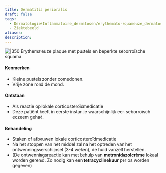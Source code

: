 ```yaml
---
title: Dermatitis perioralis
draft: false
tags:
  - Dermatologie/Inflammatoire_dermatosen/erythemato-squameuze_dermatosen
  - Ziektebeeld
aliases: 
description: 
---
```


![|350](https://i.imgur.com/mYWZ30M.png)
Erythemateuze plaque met pustels en beperkte seborroïsche squama.

#### Kenmerken
- Kleine pustels zonder comedonen.
- Vrije zone rond de mond.

#### Ontstaan
- Als reactie op lokale corticosteroïdmedicatie
- Deze patiënt heeft in eerste instantie waarschijnlijk een seborroïsch eczeem gehad. 

#### Behandeling

- Staken of afbouwen lokale corticosteroïdmedicatie
- Na het stoppen van het middel zal na het optreden van het ontwenningsverschijnsel (3-4 weken), de huid vanzelf herstellen.
- (De ontwenningsreactie kan met behulp van **metronidazolcrème** lokaal worden geremd. Zo nodig kan een **tetracyclinekuur** per os worden gegeven)

